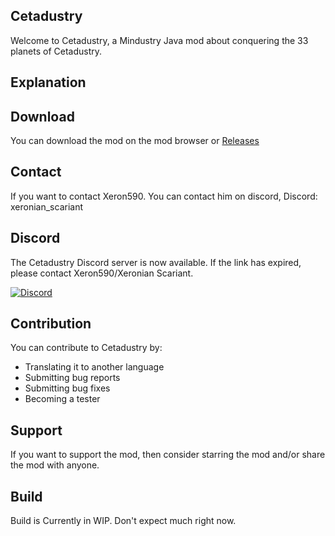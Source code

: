 ## Cetadustry
Welcome to Cetadustry, a Mindustry Java mod about conquering the 33 planets of Cetadustry.

## Explanation

## Download
You can download the mod on the mod browser or [Releases](https://github.com/Xeron590/CetadustryCetadune/releases)

## Contact
If you want to contact Xeron590. You can contact him on discord, Discord: xeronian_scariant

## Discord
The Cetadustry Discord server is now available. If the link has expired, please contact Xeron590/Xeronian Scariant.

[![Discord](https://img.shields.io/discord/992823731409928193?logo=discord&logoColor=white&label=Discord&labelColor=7289DA)](https://discord.gg/BzjzCrxv)

## Contribution
You can contribute to Cetadustry by:
- Translating it to another language
- Submitting bug reports
- Submitting bug fixes
- Becoming a tester

## Support
If you want to support the mod, then consider starring the mod and/or share the mod with anyone.

## Build

Build is Currently in WIP. Don't expect much right now.
